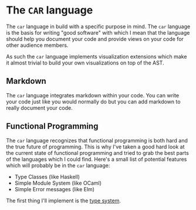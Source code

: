 # The `CAR` language

The `car` language in build with a specific purpose in mind. The `car` language is the basis for
writing "good software" with which I mean that the language should help you document your code and
provide views on your code for other audience members.

As such the `car` language implements visualization extensions which make it almost trivial to build
your own visualizations on top of the AST.

## Markdown

The `car` language integrates markdown within your code. You can write your code just like you would
normally do but you can add markdown to really document your code.

## Functional Programming

The `car` language recognizes that functional programming is both hard and the true future of
programming. This is why I've taken a good hard look at the current state of functional programming
and tried to grab the best parts of the languages which I could find. Here's a small list of
potential features which will probably be in the `car` language:

- Type Classes (like Haskell)
- Simple Module System (like OCaml)
- Simple Error messages (like Elm)

The first thing I'll implement is the [type system](./documentation/types.md).
